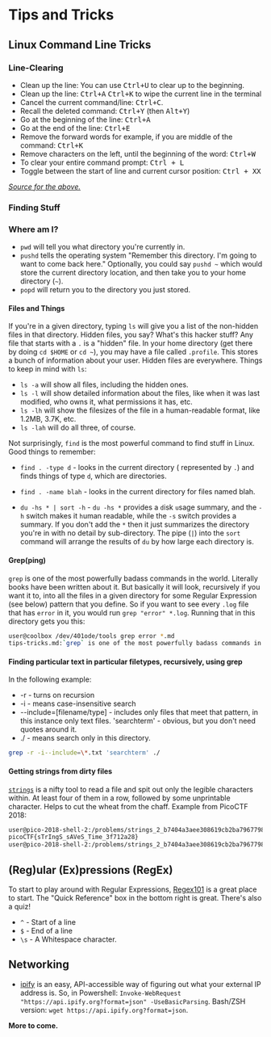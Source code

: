 # Tips and Tricks

## Linux Command Line Tricks

### Line-Clearing

- Clean up the line: You can use <kbd>Ctrl+U</kbd> to clear up to the beginning.
- Clean up the line: <kbd>Ctrl+A</kbd> <kbd>Ctrl+K</kbd> to wipe the current line in the terminal
- Cancel the current command/line: <kbd>Ctrl+C</kbd>.
- Recall the deleted command: <kbd>Ctrl+Y</kbd> (then <kbd>Alt+Y</kbd>)
- Go at the beginning of the line: <kbd>Ctrl+A</kbd>
- Go at the end of the line: <kbd>Ctrl+E</kbd>
- Remove the forward words for example, if you are middle of the command: <kbd>Ctrl+K</kbd>
- Remove characters on the left, until the beginning of the word: <kbd>Ctrl+W</kbd>
- To clear your entire command prompt: <kbd>Ctrl + L</kbd>
- Toggle between the start of line and current cursor position: <kbd>Ctrl + XX</kbd>

*[Source for the above.](https://stackoverflow.com/a/16687377/5000626)*

### Finding Stuff

### Where am I? 
- `pwd` will tell you what directory you're currently in. 
- `pushd` tells the operating system "Remember this directory. I'm going to want to come back here." Optionally, you could say `pushd ~` which would store the current directory location, and then take you to your home directory (`~`). 
- `popd` will return you to the directory you just stored. 

#### Files and Things
If you're in a given directory, typing `ls` will give you a list of the non-hidden files in that directory. Hidden files, you say? What's this hacker stuff? Any file that starts with a `.` is a "hidden" file. In your home directory (get there by doing `cd $HOME` or `cd ~`), you may have a file called `.profile`. This stores a bunch of information about your user. Hidden files are everywhere. Things to keep in mind with `ls`: 
- `ls -a` will show all files, including the hidden ones. 
- `ls -l` will show detailed information about the files, like when it was last modified, who owns it, what permissions it has, etc. 
- `ls -lh` will show the filesizes of the file in a human-readable format, like 1.2MB, 3.7K, etc.
- `ls -lah` will do all three, of course. 

Not surprisingly, `find` is the most powerful command to find stuff in Linux. Good things to remember: 
- `find . -type d` - looks in the current directory ( represented by `.`) and finds things of type `d`, which are directories. 
- `find . -name blah` - looks in the current directory for files named blah.

- `du -hs * | sort -h` - `du -hs *` provides a `d`isk `u`sage summary, and the `-h` switch makes it `h`uman readable, while the `-s` switch provides a summary. If you don't add the `*` then it just summarizes the directory you're in with no detail by sub-directory. The pipe (`|`) into the `sort` command will arrange the results of `du` by how large each directory is. 

#### Grep(ping)
`grep` is one of the most powerfully badass commands in the world. Literally books have been written about it. But basically it will look, recursively if you want it to, into all the files in a given directory for some Regular Expression (see below) pattern that you define. So if you want to see every `.log` file that has `error` in it, you would run `grep "error" *.log`. Running that in this directory gets you this:

```bash
user@coolbox /dev/401ode/tools grep error *.md
tips-tricks.md:`grep` is one of the most powerfully badass commands in the world. Literally books have been written about it. But basically it will look, recursively if you want it to, into all the files in a given directory for some Regular Expression (see below) pattern that you define. So if you want to see every `.log` file that has `error` in it, you would run `grep "error" *.log`. Running that in this directory gets you this:

```

#### Finding particular text in particular filetypes, recursively, using grep

In the following example:
- -r - turns on recursion
- -i - means case-insensitive search
- --include=[filename/type] - includes only files that meet that pattern, in this instance only text files.
'searchterm' - obvious, but you don't need quotes around it.
- ./ - means search only in this directory. 

```bash
grep -r -i--include=\*.txt 'searchterm' ./
```


#### Getting strings from dirty files

[`strings`](https://linux.die.net/man/1/strings) is a nifty tool to read a file and spit out only the legible characters within. At least four of them in a row, followed by some unprintable character. Helps to cut the wheat from the chaff. Example from PicoCTF 2018:

```bash
user@pico-2018-shell-2:/problems/strings_2_b7404a3aee308619cb2ba79677989960$ strings strings | grep pico
picoCTF{sTrIngS_sAVeS_Time_3f712a28}
user@pico-2018-shell-2:/problems/strings_2_b7404a3aee308619cb2ba79677989960$
```


## (Reg)ular (Ex)pressions (RegEx)

To start to play around with Regular Expressions, [Regex101](https://regex101.com/) is a great place to start. The "Quick Reference" box in the bottom right is great. There's also a quiz!

- `^` - Start of a line
- `$` - End of a line
- `\s` - A Whitespace character. 

## Networking 

- [ipify](https://ipify.org) is an easy, API-accessible way of figuring out what your external IP address is. So, in Powershell: `Invoke-WebRequest "https://api.ipify.org?format=json" -UseBasicParsing`. Bash/ZSH version: `wget https://api.ipify.org?format=json`. 

**More to come.**
